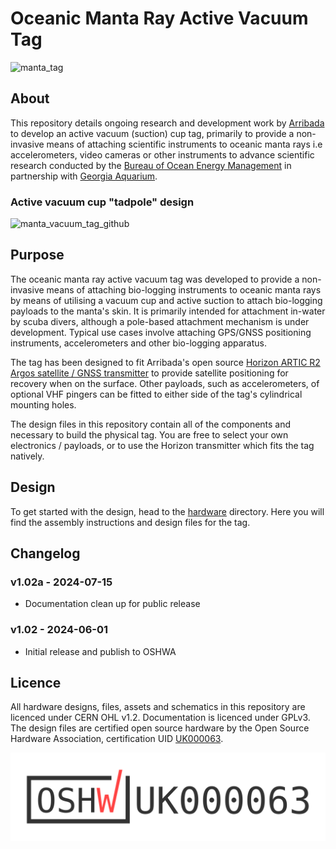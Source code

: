 # Oceanic Manta Ray Active Vacuum Tag

![manta_tag](https://github.com/arribada/manta-ray-active-vacuum-tag/assets/6997400/136ec232-e82c-4b59-bbe8-06c49197a670)

## About

This repository details ongoing research and development work by [Arribada](https://arribada.org) to develop an active vacuum (suction) cup tag, primarily to provide a non-invasive means of attaching scientific instruments to oceanic manta rays i.e accelerometers, video cameras or other instruments to advance scientific research conducted by the [Bureau of Ocean Energy Management](https://www.boem.gov/) in partnership with [Georgia Aquarium](https://www.georgiaaquarium.org/).

### Active vacuum cup "tadpole" design

![manta_vacuum_tag_github](https://github.com/arribada/manta-ray-active-vacuum-tag/assets/6997400/05be5ccb-5a90-4966-b3cb-92b85e30428a)

## Purpose

The oceanic manta ray active vacuum tag was developed to provide a non-invasive means of attaching bio-logging instruments to oceanic manta rays by means of utilising a vacuum cup and active suction to attach bio-logging payloads to the manta's skin. It is primarily intended for attachment in-water by scuba divers, although a pole-based attachment mechanism is under development. Typical use cases involve attaching GPS/GNSS positioning instruments, accelerometers and other bio-logging apparatus.

The tag has been designed to fit Arribada's open source [Horizon ARTIC R2 Argos satellite / GNSS transmitter](https://arribada.org/horizon-gps-tracking/) to provide satellite positioning for recovery when on the surface. Other payloads, such as accelerometers, of optional VHF pingers can be fitted to either side of the tag's cylindrical mounting holes.

The design files in this repository contain all of the components and necessary to build the physical tag. You are free to select your own electronics / payloads, or to use the Horizon transmitter which fits the tag natively.

## Design

To get started with the design, head to the [hardware](hardware) directory.
Here you will find the assembly instructions and design files for the tag.

## Changelog

### v1.02a - 2024-07-15

- Documentation clean up for public release

### v1.02 - 2024-06-01

- Initial release and publish to OSHWA

## Licence

All hardware designs, files, assets and schematics in this repository are licenced under CERN OHL v1.2. Documentation is licenced under GPLv3.
The design files are certified open source hardware by the Open Source Hardware Association, certification UID [UK000063](https://certification.oshwa.org/uk000063.html).

![CERN OHL v1.2](assets/certification-mark-UK000063-wide.svg)
